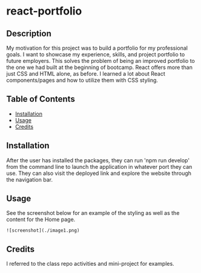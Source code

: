 # react-portfolio

## Description

My motivation for this project was to build a portfolio for my professional goals. I want to showcase my experience, skills, and project portfolio to future employers. This solves the problem of being an improved portfolio to the one we had built at the beginning of bootcamp. React offers more than just CSS and HTML alone, as before. I learned a lot about React components/pages and how to utilize them with CSS styling.

## Table of Contents

- [Installation](#installation)
- [Usage](#usage)
- [Credits](#credits)

## Installation

After the user has installed the packages, they can run 'npm run develop' from the command line to launch the application in whatever port they can use. They can also visit the deployed link and explore the website through the navigation bar.

## Usage

See the screenshot below for an example of the styling as well as the content for the Home page.

    ![screenshot](./image1.png)

## Credits

I referred to the class repo activities and mini-project for examples.